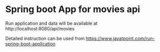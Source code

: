 # Spring boot App for movies api

Run application and data will be available at http://localhost:8080/api/movies

Detailed instruction can be used from https://www.javatpoint.com/run-spring-boot-application
